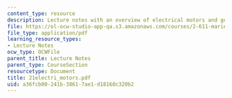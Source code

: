 ```yaml
---
content_type: resource
description: Lecture notes with an overview of electrical motors and generators.
file: https://ol-ocw-studio-app-qa.s3.amazonaws.com/courses/2-611-marine-power-and-propulsion-fall-2006/a36fcb00241b38617ae1d18160c320b2_21electri_motors.pdf
file_type: application/pdf
learning_resource_types:
- Lecture Notes
ocw_type: OCWFile
parent_title: Lecture Notes
parent_type: CourseSection
resourcetype: Document
title: 21electri_motors.pdf
uid: a36fcb00-241b-3861-7ae1-d18160c320b2
---
```

